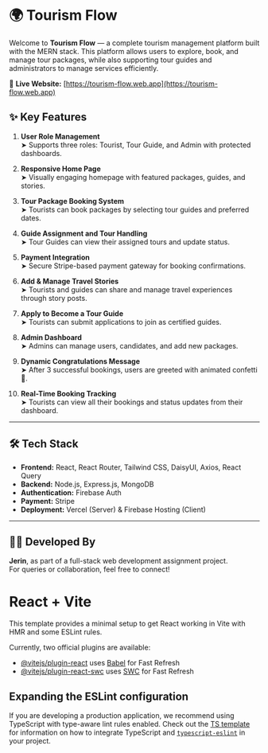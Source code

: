 # 🌍 Tourism Flow

Welcome to **Tourism Flow** — a complete tourism management platform built with the MERN stack. This platform allows users to explore, book, and manage tour packages, while also supporting tour guides and administrators to manage services efficiently.

🔗 **Live Website:** [https://tourism-flow.web.app](https://tourism-flow.web.app)


## ✨ Key Features

1. **User Role Management**  
   ➤ Supports three roles: Tourist, Tour Guide, and Admin with protected dashboards.

2. **Responsive Home Page**  
   ➤ Visually engaging homepage with featured packages, guides, and stories.

3. **Tour Package Booking System**  
   ➤ Tourists can book packages by selecting tour guides and preferred dates.

4. **Guide Assignment and Tour Handling**  
   ➤ Tour Guides can view their assigned tours and update status.

5. **Payment Integration**  
   ➤ Secure Stripe-based payment gateway for booking confirmations.

6. **Add & Manage Travel Stories**  
   ➤ Tourists and guides can share and manage travel experiences through story posts.

7. **Apply to Become a Tour Guide**  
   ➤ Tourists can submit applications to join as certified guides.

8. **Admin Dashboard**  
   ➤ Admins can manage users, candidates, and add new packages.

9. **Dynamic Congratulations Message**  
   ➤ After 3 successful bookings, users are greeted with animated confetti 🎉.

10. **Real-Time Booking Tracking**  
    ➤ Tourists can view all their bookings and status updates from their dashboard.

---

## 🛠️ Tech Stack

- **Frontend:** React, React Router, Tailwind CSS, DaisyUI, Axios, React Query
- **Backend:** Node.js, Express.js, MongoDB
- **Authentication:** Firebase Auth
- **Payment:** Stripe
- **Deployment:** Vercel (Server) & Firebase Hosting (Client)

---

## 🧑‍💻 Developed By

**Jerin**, as part of a full-stack web development assignment project.  
For queries or collaboration, feel free to connect!





# React + Vite

This template provides a minimal setup to get React working in Vite with HMR and some ESLint rules.

Currently, two official plugins are available:

- [@vitejs/plugin-react](https://github.com/vitejs/vite-plugin-react/blob/main/packages/plugin-react) uses [Babel](https://babeljs.io/) for Fast Refresh
- [@vitejs/plugin-react-swc](https://github.com/vitejs/vite-plugin-react/blob/main/packages/plugin-react-swc) uses [SWC](https://swc.rs/) for Fast Refresh

## Expanding the ESLint configuration

If you are developing a production application, we recommend using TypeScript with type-aware lint rules enabled. Check out the [TS template](https://github.com/vitejs/vite/tree/main/packages/create-vite/template-react-ts) for information on how to integrate TypeScript and [`typescript-eslint`](https://typescript-eslint.io) in your project.
